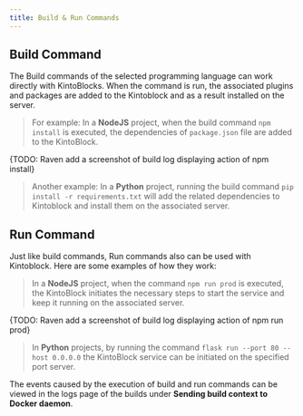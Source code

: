 ```yaml
---
title: Build & Run Commands
---
```



## Build Command

The Build commands of the selected programming language can work directly with KintoBlocks. When the command is run, the associated plugins and packages are added to the Kintoblock and as a result installed on the server.

>For example: In a **NodeJS** project, when the build command `npm install` is executed, the dependencies of `package.json` file are added to the KintoBlock.

{TODO: Raven add a screenshot of build log displaying action of npm install}

>Another example: In a **Python** project, running the build command `pip install -r requirements.txt` will add the related dependencies to Kintoblock and install them on the associated server.

## Run Command

Just like build commands, Run commands also can be used with Kintoblock. Here are some examples of how they work:

>In a **NodeJS** project, when the command `npm run prod` is executed, the KintoBlock initiates the necessary steps to start the service and keep it running on the associated server. 

{TODO: Raven add a screenshot of build log displaying action of npm run prod}

>In **Python** projects, by running the command `flask run --port 80 --host 0.0.0.0` the KintoBlock service can be initiated on the specified port server.

The events caused by the execution of build and run commands can be viewed in the logs page of the builds under **Sending build context to Docker daemon**.

